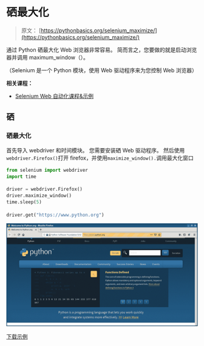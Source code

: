 # 硒最大化

> 原文： [https://pythonbasics.org/selenium_maximize/](https://pythonbasics.org/selenium_maximize/)

通过 Python 硒最大化 Web 浏览器非常容易。 简而言之，您要做的就是启动浏览器并调用 maximum_window（）。

（Selenium 是一个 Python 模块，使用 Web 驱动程序来为您控制 Web 浏览器）

**相关课程：**

*   [Selenium Web 自动化课程&示例](https://gum.co/GjuJxo)

## 硒

### 硒最大化

首先导入 webdriver 和时间模块。 您需要安装硒 Web 驱动程序。 然后使用`webdriver.Firefox()`打开 firefox，并使用`maximize_window().`调用最大化窗口

```py
from selenium import webdriver 
import time

driver = webdriver.Firefox()
driver.maximize_window()
time.sleep(5)

driver.get("https://www.python.org")

```

![selenium maximize](img/52e206bcc9cfbd565d1bfefbf8f6f304.jpg)

[下载示例](https://gum.co/GjuJxo)